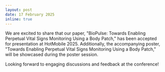 ```yaml
---
layout: post
date: 17 February 2025
inline: true
---
```


We are excited to share that our paper, "BioPulse: Towards Enabling Perpetual Vital Signs Monitoring Using a Body Patch," has been accepted for presentation at HotMobile 2025. Additionally, the accompanying poster, "Towards Enabling Perpetual Vital Signs Monitoring Using a Body Patch," will be showcased during the poster session.

Looking forward to engaging discussions and feedback at the conference!
